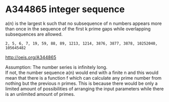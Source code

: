 # A344865 integer sequence

a(n) is the largest k such that no subsequence of n numbers appears more than once in the sequence of the first k prime gaps while overlapping subsequences are allowed.

```2, 5, 6, 7, 19, 59, 88, 89, 1213, 1214, 3876, 3877, 3878, 10252040, 105645482```

http://oeis.org/A344865

Assumption: The number series is infinitely long.  
If not, the number sequence a(n) would end with a finite n and this would mean that there is a function f which can calculate any prime number from nothing but the previous n primes. This is because there would be only a limited amount of possibilities of arranging the input parameters while there is an unlimited amount of primes.
